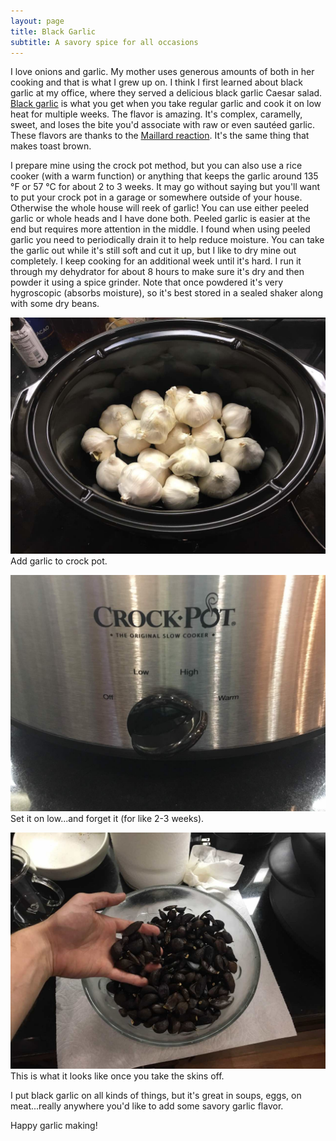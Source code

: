 ```yaml
---
layout: page
title: Black Garlic
subtitle: A savory spice for all occasions
---
```


I love onions and garlic. My mother uses generous amounts of both in her cooking and that is what I grew up on. I think I first learned about black garlic at my office, where they served a delicious black garlic Caesar salad. [Black garlic](https://en.wikipedia.org/wiki/Black_garlic) is what you get when you take regular garlic and cook it on low heat for multiple weeks. The flavor is amazing. It's complex, caramelly, sweet, and loses the bite you'd associate with raw or even sautéed garlic. These flavors are thanks to the [Maillard reaction](https://en.wikipedia.org/wiki/Maillard_reaction). It's the same thing that makes toast brown.

I prepare mine using the crock pot method, but you can also use a rice cooker (with a warm function) or anything that keeps the garlic around 135 °F or 57 °C for about 2 to 3 weeks. It may go without saying but you'll want to put your crock pot in a garage or somewhere outside of your house. Otherwise the whole house will reek of garlic! You can use either peeled garlic or whole heads and I have done both. Peeled garlic is easier at the end but requires more attention in the middle. I found when using peeled garlic you need to periodically drain it to help reduce moisture. You can take the garlic out while it's still soft and cut it up, but I like to dry mine out completely. I keep cooking for an additional week until it's hard. I run it through my dehydrator for about 8 hours to make sure it's dry and then powder it using a spice grinder. Note that once powdered it's very hygroscopic (absorbs moisture), so it's best stored in a sealed shaker along with some dry beans.

<img src="/assets/img/black_garlic_1.jpg" width="720" /><br>
Add garlic to crock pot.

<img src="/assets/img/black_garlic_2.jpg" width="720" /><br>
Set it on low...and forget it (for like 2-3 weeks).

<img src="/assets/img/black_garlic_3.jpg" width="720" /><br>
This is what it looks like once you take the skins off.

I put black garlic on all kinds of things, but it's great in soups, eggs, on meat...really anywhere you'd like to add some savory garlic flavor.

Happy garlic making!
